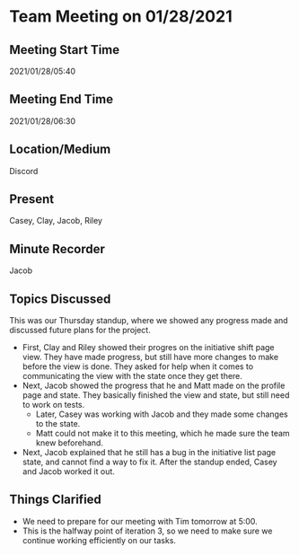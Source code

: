 # Team Meeting on 01/28/2021

## Meeting Start Time

2021/01/28/05:40

## Meeting End Time

2021/01/28/06:30

## Location/Medium

Discord

## Present

Casey, Clay, Jacob, Riley

## Minute Recorder

Jacob

## Topics Discussed

This was our Thursday standup, where we showed any progress made and discussed future plans for the project.

- First, Clay and Riley showed their progres on the initiative shift page view. They have made progress, but still have more changes to make before the view is done. They asked for help when it comes to communicating the view with the state once they get there.
- Next, Jacob showed the progress that he and Matt made on the profile page and state. They basically finished the view and state, but still need to work on tests.
  - Later, Casey was working with Jacob and they made some changes to the state.
  - Matt could not make it to this meeting, which he made sure the team knew beforehand.
- Next, Jacob explained that he still has a bug in the initiative list page state, and cannot find a way to fix it. After the standup ended, Casey and Jacob worked it out.

## Things Clarified

- We need to prepare for our meeting with Tim tomorrow at 5:00.
- This is the halfway point of iteration 3, so we need to make sure we continue working efficiently on our tasks.